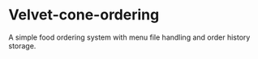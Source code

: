 # Velvet-cone-ordering
A simple food ordering system with menu file handling and order history storage.
